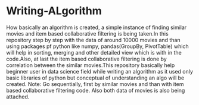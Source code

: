 # Writing-ALgorithm
How basically an algorithm is created, a simple instance of finding similar movies and item based collaborative filtering is being taken.In this repository step by step with the data of around 10000 movies and than using packages pf python like numpy, pandas(GroupBy, PivotTable) which will help in sorting, merging and other detailed view which is with in the code.Also, at last the item based collaborative filtering is done by correlation between the similar movies.This repository basically help beginner user in data science field while writing an algorithm as it used only basic libraries of python but conceptual of understanding an algo will be created.
Note: Go sequentially, first by similar movies and than with item based collaborative filtering code. Also both data of movies is also being attached.
